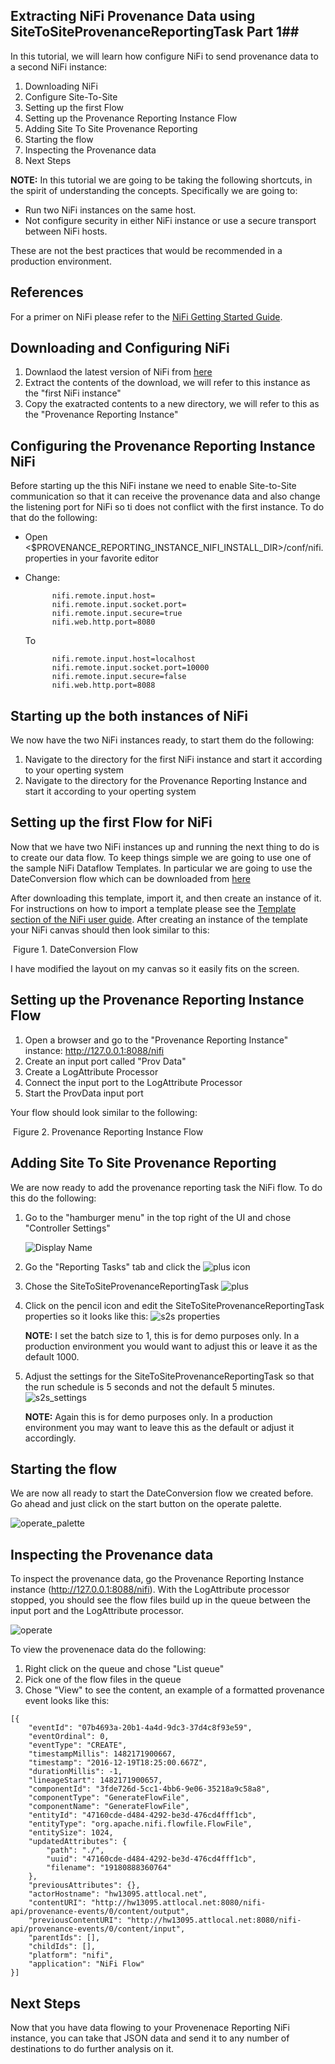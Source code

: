 ## Extracting NiFi Provenance Data using SiteToSiteProvenanceReportingTask Part 1##

In this tutorial, we will learn how configure NiFi to send provenance data to a second NiFi instance:

1. Downloading NiFi
2. Configure Site-To-Site
3. Setting up the first Flow
4. Setting up the Provenance Reporting Instance Flow
5. Adding Site To Site Provenance Reporting
6. Starting the flow
7. Inspecting the Provenance data
8. Next Steps

**NOTE:** In this tutorial we are going to be taking the following shortcuts, in the spirit of understanding the concepts. Specifically we are going to:
  * Run two NiFi instances on the same host.
  * Not configure security in either NiFi instance or use a secure transport between NiFi hosts.

These are not the best practices that would be recommended in a production environment.

## References ##
For a primer on NiFi please refer to the [NiFi Getting Started Guide][1].

[1]: https://nifi.apache.org/docs/nifi-docs/html/getting-started.html


## Downloading and Configuring NiFi
1. Downlaod the latest version of NiFi from  [here](https://nifi.apache.org/download.html)
2. Extract the contents of the download, we will refer to this instance as the "first NiFi instance"
3. Copy the exatracted contents to a new directory, we will refer to this as the "Provenance Reporting Instance"


## Configuring the Provenance Reporting Instance NiFi
Before starting up the this NiFi instane we need to enable Site-to-Site communication so that it can receive the provenance data and also change the listening port for NiFi so ti does not conflict with the first instance. To do that do the following:

* Open <$PROVENANCE_REPORTING_INSTANCE_NIFI_INSTALL_DIR>/conf/nifi.properties in your favorite editor
* Change:

			nifi.remote.input.host=
			nifi.remote.input.socket.port=
			nifi.remote.input.secure=true
      		nifi.web.http.port=8080

	To


			nifi.remote.input.host=localhost
			nifi.remote.input.socket.port=10000
			nifi.remote.input.secure=false
      		nifi.web.http.port=8088

## Starting up the both instances of NiFi
We now have the two NiFi instances ready, to start them do the following:

1. Navigate to the directory for the first NiFi instance and start it according to your operting system
2. Navigate to the directory for the Provenance Reporting Instance and start it according to your operting system

## Setting up the first Flow for NiFi
Now that we have two NiFi instances up and running the next thing to do is to create our data flow. To keep things simple we are going to use one of the sample NiFi Dataflow Templates. In particular we are going to use the DateConversion flow which can be downloaded from [here](https://cwiki.apache.org/confluence/download/attachments/57904847/DateConversion.xml?version=2&modificationDate=1462288576000&api=v2)

After downloading this template, import it, and then create an instance of it. For instructions on how to import a template please see the [Template section of the NiFi user guide](http://127.0.0.1:8080/nifi-docs/html/user-guide.html#templates).  After creating an instance of the template your NiFi canvas should then look similar to this:

![<Display Name>](<https://raw.githubusercontent.com/apsaltis/hcc-assets/master/nifi-s2s-proveance/date-conversion-flow.png>)
Figure 1. DateConversion Flow

I have modified the layout on my canvas so it easily fits on the screen.

## Setting up the Provenance Reporting Instance Flow
1.	Open a browser and go to the "Provenance Reporting Instance" instance: http://127.0.0.1:8088/nifi
2.  Create an input port called "Prov Data"
3.  Create a LogAttribute Processor
4.  Connect the input port to the LogAttribute Processor
5. Start the ProvData input port

Your flow should look similar to the following:


![<Display Name>](<https://raw.githubusercontent.com/apsaltis/hcc-assets/master/nifi-s2s-proveance/provenance_flow.png>)
	Figure 2. Provenance Reporting Instance Flow

## Adding Site To Site Provenance Reporting
We are now ready to add the provenance reporting task the NiFi flow. To do this do the following:

1. Go to the "hamburger menu" in the top right of the UI and chose "Controller Settings"

    ![Display Name](<https://raw.githubusercontent.com/apsaltis/hcc-assets/master/nifi-s2s-proveance/controller_settings.png>)

2. Go the "Reporting Tasks" tab and click the ![plus](<https://raw.githubusercontent.com/apsaltis/hcc-assets/master/nifi-s2s-proveance/plus_button.png>) icon
3. Chose the SiteToSiteProvenanceReportingTask ![plus](<https://raw.githubusercontent.com/apsaltis/hcc-assets/master/nifi-s2s-proveance/s2s_task_add.png>)
4. Click on the pencil icon and edit the SiteToSiteProvenanceReportingTask properties so it looks like this: ![s2s properties](<https://raw.githubusercontent.com/apsaltis/hcc-assets/master/nifi-s2s-proveance/s2s_task_edit_properties.png>)

    **NOTE:** I set the batch size to 1, this is for demo purposes only. In a production environment you would want to adjust this or leave it as the default 1000.
5. Adjust the settings for the SiteToSiteProvenanceReportingTask so that the run schedule is 5 seconds and not the default 5 minutes. ![s2s_settings](<https://raw.githubusercontent.com/apsaltis/hcc-assets/master/nifi-s2s-proveance/s2s_task_edit_run.png>)

    **NOTE:** Again this is for demo purposes only. In a production environment you may want to leave this as the default or adjust it accordingly.

## Starting the flow
We are now all ready to start the DateConversion flow we created before. Go ahead and just click on the start button on the operate palette.

![operate_palette](<https://raw.githubusercontent.com/apsaltis/hcc-assets/master/nifi-s2s-proveance/operate_palette.png>)


## Inspecting the Provenance data
To inspect the provenance data, go the Provenance Reporting Instance instance (http://127.0.0.1:8088/nifi). With the LogAttribute processor stopped, you should see the flow files build up in the queue between the input port and the LogAttribute processor.

![operate](<https://raw.githubusercontent.com/apsaltis/hcc-assets/master/nifi-s2s-proveance/flow_queue.png>)

To view the provenenace data do the following:

1. Right click on the queue and chose "List queue"
2. Pick one of the flow files in the queue
3. Chose "View" to see the content, an example of a formatted provenance event looks like this:

```
[{
	"eventId": "07b4693a-20b1-4a4d-9dc3-37d4c8f93e59",
	"eventOrdinal": 0,
	"eventType": "CREATE",
	"timestampMillis": 1482171900667,
	"timestamp": "2016-12-19T18:25:00.667Z",
	"durationMillis": -1,
	"lineageStart": 1482171900657,
	"componentId": "3fde726d-5cc1-4bb6-9e06-35218a9c58a8",
	"componentType": "GenerateFlowFile",
	"componentName": "GenerateFlowFile",
	"entityId": "47160cde-d484-4292-be3d-476cd4fff1cb",
	"entityType": "org.apache.nifi.flowfile.FlowFile",
	"entitySize": 1024,
	"updatedAttributes": {
		"path": "./",
		"uuid": "47160cde-d484-4292-be3d-476cd4fff1cb",
		"filename": "19180888360764"
	},
	"previousAttributes": {},
	"actorHostname": "hw13095.attlocal.net",
	"contentURI": "http://hw13095.attlocal.net:8080/nifi-api/provenance-events/0/content/output",
	"previousContentURI": "http://hw13095.attlocal.net:8080/nifi-api/provenance-events/0/content/input",
	"parentIds": [],
	"childIds": [],
	"platform": "nifi",
	"application": "NiFi Flow"
}]
```
## Next Steps
Now that you have data flowing to your Provenenace Reporting NiFi instance, you can take that JSON data and send it to any number of destinations to do further analysis on it.

